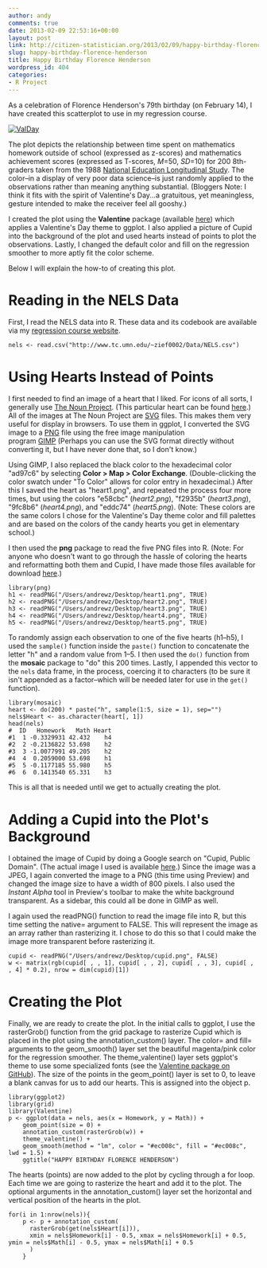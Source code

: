 ```yaml
---
author: andy
comments: true
date: 2013-02-09 22:53:16+00:00
layout: post
link: http://citizen-statistician.org/2013/02/09/happy-birthday-florence-henderson/
slug: happy-birthday-florence-henderson
title: Happy Birthday Florence Henderson
wordpress_id: 404
categories:
- R Project
---
```


As a celebration of Florence Henderson's 79th birthday (on February 14), I have created this scatterplot to use in my regression course.


[![ValDay](http://citizen-statistician.org/wp-content/uploads/2013/02/ValDay-300x225.jpg)](http://citizen-statistician.org/wp-content/uploads/2013/02/ValDay.jpg)


The plot depicts the relationship between time spent on mathematics homework outside of school (expressed as z-scores) and mathematics achievement scores (expressed as T-scores, _M_=50, _SD_=10) for 200 8th-graders taken from the 1988 [National Education Longitudinal Study](http://nces.ed.gov/surveys/nels88/). The color–in a display of very poor data science–is just randomly applied to the observations rather than meaning anything substantial. (Bloggers Note: I think it fits with the spirit of Valentine's Day...a gratuitous, yet meaningless, gesture intended to make the receiver feel all gooshy.)

I created the plot using the **Valentine** package (available [here](https://github.com/zief0002/Valentine)) which applies a Valentine's Day theme to ggplot. I also applied a picture of Cupid into the background of the plot and used hearts instead of points to plot the observations. Lastly, I changed the default color and fill on the regression smoother to more aptly fit the color scheme.

Below I will explain the how-to of creating this plot.


# Reading in the NELS Data


First, I read the NELS data into R. These data and its codebook are available via my [regression course website](http://www.tc.umn.edu/~zief0002/8262.php).

```
nels <- read.csv("http://www.tc.umn.edu/~zief0002/Data/NELS.csv")
```

# Using Hearts Instead of Points


I first needed to find an image of a heart that I liked. For icons of all sorts, I generally use [The Noun Project](http://thenounproject.com). (This particular heart can be found [here](http://thenounproject.com/noun/heart/#icon-No187).) All of the images at The Noun Project are [SVG](http://en.wikipedia.org/wiki/Scalable_Vector_Graphics) files. This makes them very useful for display in browsers. To use them in ggplot, I converted the SVG image to a [PNG](http://en.wikipedia.org/wiki/Portable_Network_Graphics) file using the free image manipulation program [GIMP](http://www.gimp.org) (Perhaps you can use the SVG format directly without converting it, but I have never done that, so I don't know.)

Using GIMP, I also replaced the black color to the hexadecimal color "ad97c6" by selecting **Color > Map > Color Exchange**. (Double-clicking the color swatch under "To Color" allows for color entry in hexadecimal.) After this I saved the heart as "heart1.png", and repeated the process four more times, but using the colors "e58cbc" (_heart2.png_), "f2935b" (_heart3.png_), "9fc8b6" (_heart4.png_), and "eddc74" (_heart5.png_). (Note: These colors are the same colors I chose for the Valentine's Day theme color and fill palettes and are based on the colors of the candy hearts you get in elementary school.)

I then used the **png** package to read the five PNG files into R. (Note: For anyone who doesn't want to go through the hassle of coloring the hearts and reformatting both them and Cupid, I have made those files available for download [here](https://github.com/zief0002/Public-Stuff/tree/master/Hearts%20and%20Cupid).)

```
library(png)
h1 <- readPNG("/Users/andrewz/Desktop/heart1.png", TRUE)
h2 <- readPNG("/Users/andrewz/Desktop/heart2.png", TRUE)
h3 <- readPNG("/Users/andrewz/Desktop/heart3.png", TRUE)
h4 <- readPNG("/Users/andrewz/Desktop/heart4.png", TRUE)
h5 <- readPNG("/Users/andrewz/Desktop/heart5.png", TRUE)
```

To randomly assign each observation to one of the five hearts (h1–h5), I used the `sample()` function inside the `paste()` function to concatenate the letter "h" and a random value from 1–5. I then used the `do()` function from the **mosaic** package to "do" this 200 times. Lastly, I appended this vector to the `nels` data frame, in the process, coercing it to characters (to be sure it isn't appended as a factor–which will be needed later for use in the `get()` function).

```
library(mosaic)
heart <- do(200) * paste("h", sample(1:5, size = 1), sep="")
nels$Heart <- as.character(heart[, 1])
head(nels)
#  ID   Homework   Math Heart
#1  1 -0.3329931 42.432    h4
#2  2 -0.2136822 53.698    h2
#3  3 -1.0077991 49.205    h2
#4  4  0.2059000 53.698    h1
#5  5 -0.1177185 55.980    h5
#6  6  0.1413540 65.331    h3
```

This is all that is needed until we get to actually creating the plot.


# Adding a Cupid into the Plot's Background


I obtained the image of Cupid by doing a Google search on "Cupid, Public Domain". (The actual image I used is available [here](http://graphicsfairy.blogspot.com/2012/01/vintage-clip-art-poems-of-love.html).) Since the image was a JPEG, I again converted the image to a PNG (this time using Preview) and changed the image size to have a width of 800 pixels. I also used the _Instant Alpha_ tool in Preview's toolbar to make the white background transparent. As a sidebar, this could all be done in GIMP as well.

I again used the readPNG() function to read the image file into R, but this time setting the native= argument to FALSE. This will represent the image as an array rather than rasterizing it. I chose to do this so that I could make the image more transparent before rasterizing it.

```
cupid <- readPNG("/Users/andrewz/Desktop/cupid.png", FALSE)
w <- matrix(rgb(cupid[ , , 1], cupid[ , , 2], cupid[ , , 3], cupid[ , , 4] * 0.2), nrow = dim(cupid)[1])
```

# Creating the Plot

Finally, we are ready to create the plot. In the initial calls to ggplot, I use the rasterGrob() function from the grid package to rasterize Cupid which is placed in the plot using the annotation_custom() layer. The color= and fill= arguments to the geom_smooth() layer set the beautiful magenta/pink color for the regression smoother. The theme_valentine() layer sets ggplot's theme to use some specialized fonts (see the [Valentine package on GitHub](https://github.com/zief0002/Valentine)). The size of the points in the geom_point() layer is set to 0, to leave a blank canvas for us to add our hearts. This is assigned into the object p.

```
library(ggplot2)
library(grid)
library(Valentine)
p <- ggplot(data = nels, aes(x = Homework, y = Math)) +
	geom_point(size = 0) +
	annotation_custom(rasterGrob(w)) +
	theme_valentine() +
	geom_smooth(method = "lm", color = "#ec008c", fill = "#ec008c", lwd = 1.5) +
	ggtitle("HAPPY BIRTHDAY FLORENCE HENDERSON")
```

The hearts (points) are now added to the plot by cycling through a for loop. Each time we are going to rasterize the heart and add it to the plot. The optional arguments in the annotation_custom() layer set the horizontal and vertical position of the hearts in the plot.

```
for(i in 1:nrow(nels)){
    p <- p + annotation_custom(
      rasterGrob(get(nels$Heart[i])), 
      xmin = nels$Homework[i] - 0.5, xmax = nels$Homework[i] + 0.5, ymin = nels$Math[i] - 0.5, ymax = nels$Math[i] + 0.5
      ) 
    }
```
